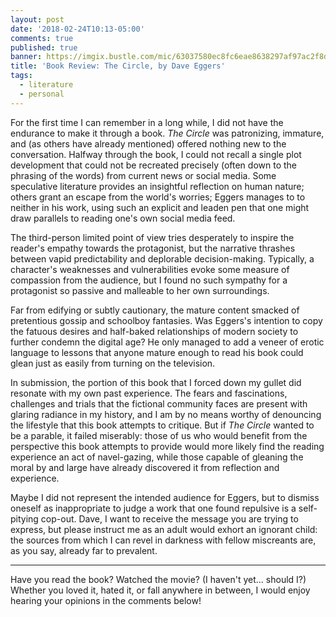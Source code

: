 ```yaml
---
layout: post
date: '2018-02-24T10:13-05:00'
comments: true
published: true
banner: https://imgix.bustle.com/mic/63037580ec8fc6eae8638297af97ac2f8d211374319ef8d68fe40321b50024f4.jpg?w=1020&h=576&fit=crop&crop=faces&auto=format&q=70
title: 'Book Review: The Circle, by Dave Eggers'
tags:
  - literature
  - personal
---
```

For the first time I can remember in a long while, I did not have the endurance to make it through a book. _The Circle_ was patronizing, immature, and (as others have already mentioned) offered nothing new to the conversation. <!--more--> Halfway through the book, I could not recall a single plot development that could not be recreated precisely (often down to the phrasing of the words) from current news or social media. Some speculative literature provides an insightful reflection on human nature; others grant an escape from the world's worries; Eggers manages to to neither in his work, using such an explicit and leaden pen that one might draw parallels to reading one's own social media feed.

The third-person limited point of view tries desperately to inspire the reader's empathy towards the protagonist, but the narrative thrashes between vapid predictability and deplorable decision-making. Typically, a character's weaknesses and vulnerabilities evoke some measure of compassion from the audience, but I found no such sympathy for a protagonist so passive and malleable to her own surroundings.

Far from edifying or subtly cautionary, the mature content smacked of pretentious gossip and schoolboy fantasies. Was Eggers's intention to copy the fatuous desires and half-baked relationships of modern society to further condemn the digital age? He only managed to add a veneer of erotic language to lessons that anyone mature enough to read his book could glean just as easily from turning on the television.

In submission, the portion of this book that I forced down my gullet did resonate with my own past experience. The fears and fascinations, challenges and trials that the fictional community faces are present with glaring radiance in my history, and I am by no means worthy of denouncing the lifestyle that this book attempts to critique. But if _The Circle_ wanted to be a parable, it failed miserably: those of us who would benefit from the perspective this book attempts to provide would more likely find the reading experience an act of navel-gazing, while those capable of gleaning the moral by and large have already discovered it from reflection and experience.

Maybe I did not represent the intended audience for Eggers, but to dismiss oneself as inappropriate to judge a work that one found repulsive is a self-pitying cop-out. Dave, I want to receive the message you are trying to express, but please instruct me as an adult would exhort an ignorant child: the sources from which I can revel in darkness with fellow miscreants are, as you say, already far to prevalent.

---

Have you read the book? Watched the movie? (I haven't yet... should I?) Whether you loved it, hated it, or fall anywhere in between, I would enjoy hearing your opinions in the comments below!
